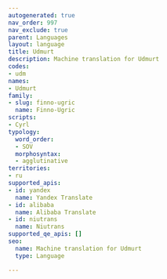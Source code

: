 ```yaml
---
autogenerated: true
nav_order: 997
nav_exclude: true
parent: Languages
layout: language
title: Udmurt
description: Machine translation for Udmurt
codes:
- udm
names:
- Udmurt
family:
- slug: finno-ugric
  name: Finno-Ugric
scripts:
- Cyrl
typology:
  word_order:
  - SOV
  morphosyntax:
  - agglutinative
territories:
- ru
supported_apis:
- id: yandex
  name: Yandex Translate
- id: alibaba
  name: Alibaba Translate
- id: niutrans
  name: Niutrans
supported_qe_apis: []
seo:
  name: Machine translation for Udmurt
  type: Language

---
```


